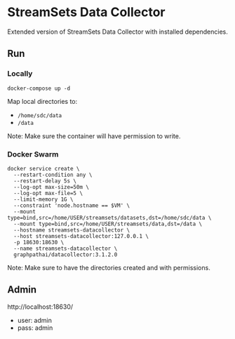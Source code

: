 # StreamSets Data Collector
Extended version of StreamSets Data Collector with installed dependencies.

## Run
### Locally
```
docker-compose up -d
```

Map local directories to:
- `/home/sdc/data`
- `/data`

Note: Make sure the container will have permission to write.

### Docker Swarm
```
docker service create \
  --restart-condition any \
  --restart-delay 5s \
  --log-opt max-size=50m \
  --log-opt max-file=5 \
  --limit-memory 1G \
  --constraint 'node.hostname == $VM' \
  --mount type=bind,src=/home/USER/streamsets/datasets,dst=/home/sdc/data \
  --mount type=bind,src=/home/USER/streamsets/data,dst=/data \
  --hostname streamsets-datacollector \
  --host streamsets-datacollector:127.0.0.1 \
  -p 18630:18630 \
  --name streamsets-datacollector \
  graphpathai/datacollector:3.1.2.0
```

Note: Make sure to have the directories created and with permissions.

## Admin
http://localhost:18630/
- user: admin
- pass: admin


